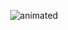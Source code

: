 <p align="center">
  <img src="https://github.com/MatthewK177/MatthewK177/blob/main/fisi.gif" alt="animated" />
</p>
